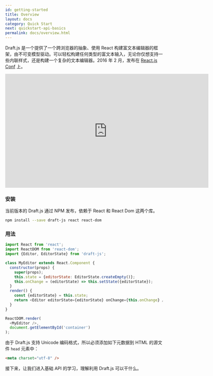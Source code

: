 ```yaml
---
id: getting-started
title: Overview
layout: docs
category: Quick Start
next: quickstart-api-basics
permalink: docs/overview.html
---
```


Draft.js 是一个提供了一个跨浏览器的抽象、使用 React 构建富文本编辑器的框架，由不可变模型驱动。可以轻松构建任何类型的富文本输入，无论你仅想支持一些内联样式，还是构建一个复杂的文本编辑器。2016 年 2 月，发布在 [React.js Conf](http://conf.reactjs.com/) 上。

<iframe width="650" height="365" src="https://www.youtube.com/embed/feUYwoLhE_4" frameborder="0" allowfullscreen></iframe>

### 安装

当前版本的 Draft.js 通过 NPM 发布，依赖于 React 和 React Dom 这两个库。

```sh
npm install --save draft-js react react-dom
```

### 用法

```js
import React from 'react';
import ReactDOM from 'react-dom';
import {Editor, EditorState} from 'draft-js';

class MyEditor extends React.Component {
  constructor(props) {
    super(props);
    this.state = {editorState: EditorState.createEmpty()};
    this.onChange = (editorState) => this.setState({editorState});
  }
  render() {
    const {editorState} = this.state;
    return <Editor editorState={editorState} onChange={this.onChange} />;
  }
}

ReactDOM.render(
  <MyEditor />,
  document.getElementById('container')
);
```

由于 Draft.js 支持 Unicode 编码格式，所以必须添加如下元数据到 HTML 的源文件 `head` 元素中：

```html
<meta charset="utf-8" />
```

接下来，让我们进入基础 API 的学习，理解利用 Draft.js 可以干什么。
